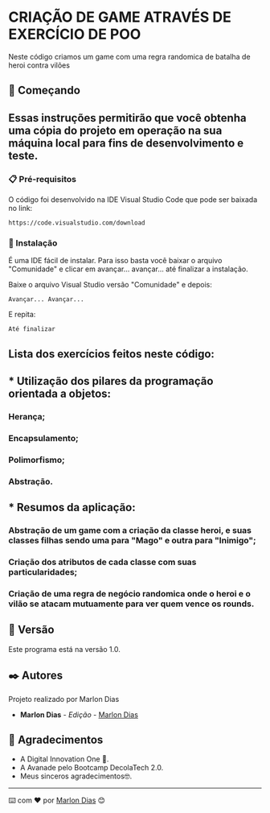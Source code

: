 # CRIAÇÃO DE GAME ATRAVÉS DE EXERCÍCIO DE POO

Neste código criamos um game com uma regra randomica de batalha de heroi contra vilões

## 🚀 Começando

## Essas instruções permitirão que você obtenha uma cópia do projeto em operação na sua máquina local para fins de desenvolvimento e teste.



### 📋 Pré-requisitos

O código foi desenvolvido na IDE Visual Studio Code que pode ser baixada no link:

```
https://code.visualstudio.com/download
```

### 🔧 Instalação

É uma IDE fácil de instalar. Para isso basta você baixar o arquivo "Comunidade" e clicar em avançar... avançar... até finalizar a instalação.

Baixe o arquivo Visual Studio versão "Comunidade" e depois:

```
Avançar... Avançar...
```

E repita:

```
Até finalizar
```

## Lista dos exercícios feitos neste código:

## * Utilização dos pilares da programação orientada a objetos:
### Herança;
### Encapsulamento;
### Polimorfismo;
### Abstração.

## * Resumos da aplicação:
### Abstração de um game com a criação da classe heroi, e suas classes filhas sendo uma para "Mago" e outra para "Inimigo";
### Criação dos atributos de cada classe com suas particularidades;
### Criação de uma regra de negócio randomica onde o heroi e o vilão se atacam mutuamente para ver quem vence os rounds.  


## 📌 Versão

Este programa está na versão 1.0. 

## ✒️ Autores

Projeto realizado por Marlon Dias


* **Marlon Dias** - *Edição* - [Marlon Dias](https://github.com/MarlonHDC)

  

## 🎁 Agradecimentos

* A Digital Innovation One 📢.
* A Avanade pelo Bootcamp DecolaTech 2.0. 
* Meus sinceros agradecimentos🤓.


---

⌨️ com ❤️ por [Marlon Dias](https://github.com/MarlonHDC) 😊
